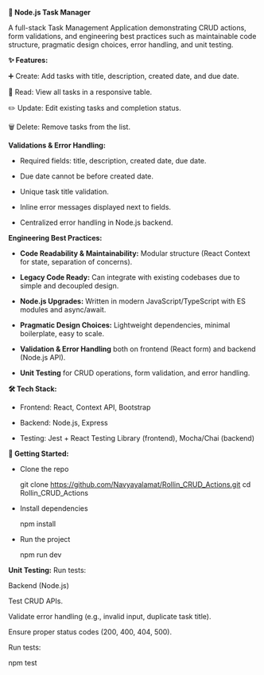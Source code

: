**📌 Node.js Task Manager**

A full-stack Task Management Application demonstrating CRUD actions, form validations, and engineering best practices such as maintainable code structure, pragmatic design choices, error handling, and unit testing.

**✨ Features:**

➕ Create: Add tasks with title, description, created date, and due date.

📖 Read: View all tasks in a responsive table.

✏️ Update: Edit existing tasks and completion status.

🗑️ Delete: Remove tasks from the list.

**Validations & Error Handling:**

- Required fields: title, description, created date, due date.

- Due date cannot be before created date.

- Unique task title validation.

- Inline error messages displayed next to fields.

- Centralized error handling in Node.js backend.

**Engineering Best Practices:**


- **Code Readability & Maintainability:** Modular structure (React Context for state, separation of concerns).
  
- **Legacy Code Ready:** Can integrate with existing codebases due to simple and decoupled design.
  
- **Node.js Upgrades:** Written in modern JavaScript/TypeScript with ES modules and async/await.
  
- **Pragmatic Design Choices:** Lightweight dependencies, minimal boilerplate, easy to scale.
  
- **Validation & Error Handling** both on frontend (React form) and backend (Node.js API).
  
- **Unit Testing** for CRUD operations, form validation, and error handling.

**🛠️ Tech Stack:**

- Frontend: React, Context API, Bootstrap

- Backend: Node.js, Express

- Testing: Jest + React Testing Library (frontend), Mocha/Chai (backend)


**🚀 Getting Started:**

- Clone the repo

    git clone https://github.com/Navyayalamat/Rollin_CRUD_Actions.git
    cd Rollin_CRUD_Actions
  
-  Install dependencies

    npm install
  
 - Run the project
  
    npm run dev

**Unit Testing:**
Run tests:

Backend (Node.js)

Test CRUD APIs.

Validate error handling (e.g., invalid input, duplicate task title).

Ensure proper status codes (200, 400, 404, 500).

Run tests:

npm test

